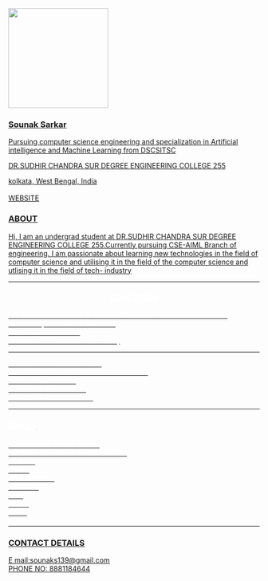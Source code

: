 <!DOCTYPE html>
<html lang="en">
<head>
    <meta charset="UTF-8">
    <meta name="viewport" content="width=device-width, initial-scale=1.0">
</head>
<body>
    <img src=https://media.licdn.com/dms/image/D5603AQHEgbBJB86kfQ/profile-displayphoto-shrink_400_400/0/1711956894298?e=1727308800&v=beta&t=NwURLv2q5N_DyQWeB9CZRDuTU6awhiAnmht8wbh6EqM  height="200PX">
    <div class="heading"><h3><u>Sounak Sarkar</h3></div>
    <div id="para"><p> Pursuing computer science engineering and specialization in Artificial intelligence and Machine Learning from DSCSITSC</p></div>
    <div id="para2"><p>DR.SUDHIR CHANDRA SUR DEGREE ENGINEERING COLLEGE 255</p></div>
    <DIV id="para3"> kolkata, West Bengal, India</DIV>
    <br>
    <div id="para4"><a href="https://linktr.ee/sounakss7">WEBSITE</a></div>
    <div id="para5"><h3><u>ABOUT</h3></div>
    <div id="para6"><p>Hi, I am an undergrad student at DR.SUDHIR CHANDRA SUR DEGREE ENGINEERING COLLEGE 255.Currently pursuing CSE-AIML Branch of engineering. I am passionate about learning new technologies in the field of computer science and utilising it in the field of the computer science and utlising it in the field of tech- industry</p></div>
    <hr>
    <main style="color: white;"><h3 style="text-align: center;"><u style="font-family: sans-serif;">EDUCATION</u></h3><section>
        DR.SUDHIR CHANDRA SUR DEGREE ENGINEERING COLLEGE 255.<br>
    CSE-AIML,COMPUTER SCIENCE<br>
    OCT 2022-OCT 2026<br>
    GRADE:7.50 (CURRENT 4th SEM )
<hr>
FUTURE CAMPUS SCHOOL.<br>
FOUNDATIONS(X)+SCIENCE STREAM(XII)<br>
JAN 2015-JAN 2022<br>
GRADE: CLASS 10-77%<br>
GRADE: CLASS 12-80.4%<HR>
</section>
<DIV id="para7"><H3><u>SKILLS</H3></DIV></main>
<DIV id="para8" style="color: white;"><P><H4><nav> CASCADING STYLE SHEET<BR> OBJECT- ORIENTED PROGRAMING<BR>NUMPY<BR>DBMS<BR>C LANGUAGE<BR>PYTHON<BR>DSA<BR>HTML<BR>JAVA<br></nav></H4></P></DIV>
<hr>
<div id="para9"><u><h3>CONTACT DETAILS</h3></u>
<p> E mail:<label for="email"><a href="https://mail.google.com">sounaks139@gmail.com</a></label><br>
PHONE NO: 8881184644</p>
</div>
</body>
</html>

